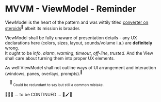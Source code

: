 # MVVM - ViewModel - Reminder

ViewModel is the heart of the pattern and was wittily titled [converter on steroids](https://joshsmithonwpf.wordpress.com/2008/12/01/the-philosophies-of-mvvm/)<sup>:link:</sup> albeit its mission is broader.

ViewModel shall be fully unaware of presentation details - any UX declarations here (colors, sizes, layout, sounds/volume i.a.) are **definitely** wrong.\
It ought to be *info*, *alarm*, *warning*, *timeout*, *off-line*, *trusted*. And the View shall care about turning them into proper UX elements.

As well ViewModel shall not outline ways of UI arrangement and interaction (windows, panes, overlays, prompts).<sup>:raising_hand:</sup>

&nbsp;&nbsp;&nbsp;&nbsp;<sup>:raising_hand:</sup><sub> Could be redundant to say but still a common mistake.</sub>

🚧📝🚧 ... to be CONTINUED ... 🚧🖌️🚧
